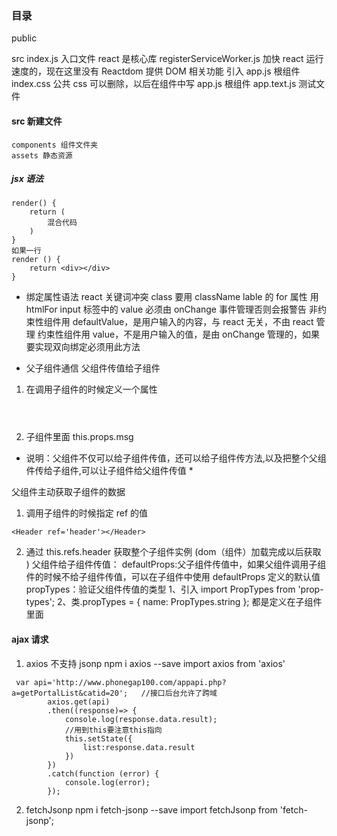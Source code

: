 ### 目录

public

src
index.js 入口文件
react 是核心库
registerServiceWorker.js 加快 react 运行速度的，现在这里没有
Reactdom 提供 DOM 相关功能
引入 app.js 根组件
index.css 公共 css 可以删除，以后在组件中写
app.js 根组件
app.text.js 测试文件

#### src 新建文件

    components 组件文件夹
    assets 静态资源

##### jsx 语法

```
render() {
    return (
        混合代码
    )
}
如果一行
render () {
    return <div></div>
}
```

- 绑定属性语法 react 关键词冲突
  class 要用 className
  lable 的 for 属性 用 htmlFor
  input 标签中的 value 必须由 onChange 事件管理否则会报警告
  非约束性组件用 defaultValue，是用户输入的内容，与 react 无关，不由 react 管理
  约束性组件用 value，不是用户输入的值，是由 onChange 管理的，如果要实现双向绑定必须用此方法

- 父子组件通信
  父组件传值给子组件

1. 在调用子组件的时候定义一个属性 <Header msg='首页'></Header>
2. 子组件里面 this.props.msg

- 说明：父组件不仅可以给子组件传值，还可以给子组件传方法,以及把整个父组件传给子组件,可以让子组件给父组件传值 \*

父组件主动获取子组件的数据

1. 调用子组件的时候指定 ref 的值

```
<Header ref='header'></Header>
```

2. 通过 this.refs.header 获取整个子组件实例 (dom（组件）加载完成以后获取 )
   父组件给子组件传值：
   defaultProps:父子组件传值中，如果父组件调用子组件的时候不给子组件传值，可以在子组件中使用 defaultProps 定义的默认值
   propTypes：验证父组件传值的类型
   1、引入 import PropTypes from 'prop-types';
   2、类.propTypes = {
   name: PropTypes.string
   };
   都是定义在子组件里面

#### ajax 请求

1. axios 不支持 jsonp
   npm i axios --save
   import axios from 'axios'

```
 var api='http://www.phonegap100.com/appapi.php?a=getPortalList&catid=20';   //接口后台允许了跨域
        axios.get(api)
        .then((response)=> {
            console.log(response.data.result);
            //用到this要注意this指向
            this.setState({
                list:response.data.result
            })
        })
        .catch(function (error) {
            console.log(error);
        });
```

2. fetchJsonp
   npm i fetch-jsonp --save
   import fetchJsonp from 'fetch-jsonp';
